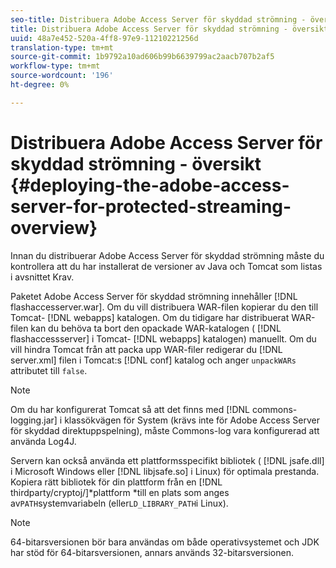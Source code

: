 ```yaml
---
seo-title: Distribuera Adobe Access Server för skyddad strömning - översikt
title: Distribuera Adobe Access Server för skyddad strömning - översikt
uuid: 48a7e452-520a-4ff8-97e9-11210221256d
translation-type: tm+mt
source-git-commit: 1b9792a10ad606b99b6639799ac2aacb707b2af5
workflow-type: tm+mt
source-wordcount: '196'
ht-degree: 0%

---
```



# Distribuera Adobe Access Server för skyddad strömning - översikt {#deploying-the-adobe-access-server-for-protected-streaming-overview}

Innan du distribuerar Adobe Access Server för skyddad strömning måste du kontrollera att du har installerat de versioner av Java och Tomcat som listas i avsnittet Krav.

Paketet Adobe Access Server för skyddad strömning innehåller [!DNL flashaccesserver.war]. Om du vill distribuera WAR-filen kopierar du den till Tomcat- [!DNL webapps] katalogen. Om du tidigare har distribuerat WAR-filen kan du behöva ta bort den opackade WAR-katalogen ( [!DNL flashaccessserver] i Tomcat- [!DNL webapps] katalogen) manuellt. Om du vill hindra Tomcat från att packa upp WAR-filer redigerar du [!DNL server.xml] filen i Tomcat:s [!DNL conf] katalog och anger `unpackWARs` attributet till `false`.

>[!NOTE]
>
>Om du har konfigurerat Tomcat så att det finns med [!DNL commons-logging.jar] i klassökvägen för System (krävs inte för Adobe Access Server för skyddad direktuppspelning), måste Commons-log vara konfigurerad att använda Log4J.

Servern kan också använda ett plattformsspecifikt bibliotek ( [!DNL jsafe.dll] i Microsoft Windows eller [!DNL libjsafe.so] i Linux) för optimala prestanda. Kopiera rätt bibliotek för din plattform från en [!DNL thirdparty/cryptoj/]*plattform *till en plats som anges av`PATH`systemvariabeln (eller`LD_LIBRARY_PATH`i Linux).

>[!NOTE]
>
>64-bitarsversionen bör bara användas om både operativsystemet och JDK har stöd för 64-bitarsversionen, annars används 32-bitarsversionen.


